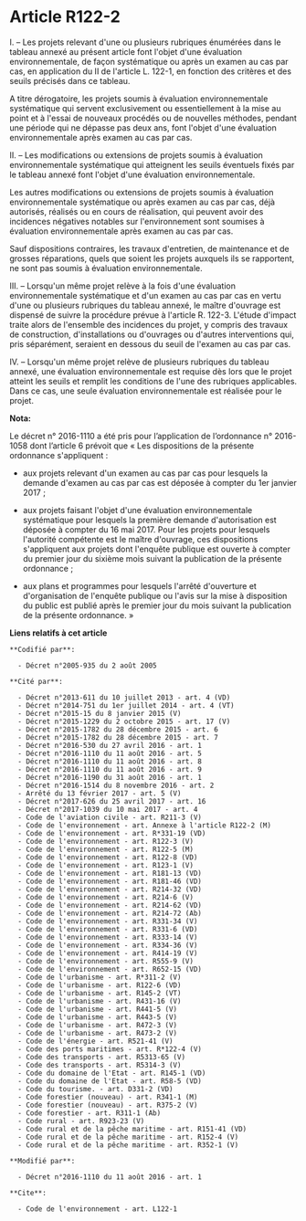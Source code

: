 # Article R122-2

I. – Les projets relevant d'une ou plusieurs rubriques énumérées dans le tableau annexé au présent article font l'objet d'une
évaluation environnementale, de façon systématique ou après un examen au cas par cas, en application du II de l'article L.
122-1, en fonction des critères et des seuils précisés dans ce tableau.

A titre dérogatoire, les projets soumis à évaluation environnementale systématique qui servent exclusivement ou
essentiellement à la mise au point et à l'essai de nouveaux procédés ou de nouvelles méthodes, pendant une période qui ne
dépasse pas deux ans, font l'objet d'une évaluation environnementale après examen au cas par cas.

II. – Les modifications ou extensions de projets soumis à évaluation environnementale systématique qui atteignent les seuils
éventuels fixés par le tableau annexé font l'objet d'une évaluation environnementale.

Les autres modifications ou extensions de projets soumis à évaluation environnementale systématique ou après examen au cas
par cas, déjà autorisés, réalisés ou en cours de réalisation, qui peuvent avoir des incidences négatives notables sur
l'environnement sont soumises à évaluation environnementale après examen au cas par cas.

Sauf dispositions contraires, les travaux d'entretien, de maintenance et de grosses réparations, quels que soient les projets
auxquels ils se rapportent, ne sont pas soumis à évaluation environnementale.

III. – Lorsqu'un même projet relève à la fois d'une évaluation environnementale systématique et d'un examen au cas par cas en
vertu d'une ou plusieurs rubriques du tableau annexé, le maître d'ouvrage est dispensé de suivre la procédure prévue à
l'article R. 122-3. L'étude d'impact traite alors de l'ensemble des incidences du projet, y compris des travaux de
construction, d'installations ou d'ouvrages ou d'autres interventions qui, pris séparément, seraient en dessous du seuil de
l'examen au cas par cas.

IV. – Lorsqu'un même projet relève de plusieurs rubriques du tableau annexé, une évaluation environnementale est requise dès
lors que le projet atteint les seuils et remplit les conditions de l'une des rubriques applicables. Dans ce cas, une seule
évaluation environnementale est réalisée pour le projet.

**Nota:**

Le décret n° 2016-1110 a été pris pour l’application de l’ordonnance n° 2016-1058 dont l’article 6 prévoit que « Les
dispositions de la présente ordonnance s'appliquent : 

- aux projets relevant d'un examen au cas par cas pour lesquels la demande d'examen au cas par cas est déposée à compter du
1er janvier 2017 ; 

- aux projets faisant l'objet d'une évaluation environnementale systématique pour lesquels la première demande d'autorisation
est déposée à compter du 16 mai 2017. Pour les projets pour lesquels l'autorité compétente est le maître d'ouvrage, ces
dispositions s'appliquent aux projets dont l'enquête publique est ouverte à compter du premier jour du sixième mois suivant
la publication de la présente ordonnance ; 

- aux plans et programmes pour lesquels l'arrêté d'ouverture et d'organisation de l'enquête publique ou l'avis sur la mise à
disposition du public est publié après le premier jour du mois suivant la publication de la présente ordonnance. »

**Liens relatifs à cet article**

	**Codifié par**:

	  - Décret n°2005-935 du 2 août 2005

	**Cité par**:

	  - Décret n°2013-611 du 10 juillet 2013 - art. 4 (VD)
	  - Décret n°2014-751 du 1er juillet 2014 - art. 4 (VT)
	  - Décret n°2015-15 du 8 janvier 2015 (V)
	  - Décret n°2015-1229 du 2 octobre 2015 - art. 17 (V)
	  - Décret n°2015-1782 du 28 décembre 2015 - art. 6
	  - Décret n°2015-1782 du 28 décembre 2015 - art. 7
	  - Décret n°2016-530 du 27 avril 2016 - art. 1
	  - Décret n°2016-1110 du 11 août 2016 - art. 5
	  - Décret n°2016-1110 du 11 août 2016 - art. 8
	  - Décret n°2016-1110 du 11 août 2016 - art. 9
	  - Décret n°2016-1190 du 31 août 2016 - art. 1
	  - Décret n°2016-1514 du 8 novembre 2016 - art. 2
	  - Arrêté du 13 février 2017 - art. 5 (V)
	  - Décret n°2017-626 du 25 avril 2017 - art. 16
	  - Décret n°2017-1039 du 10 mai 2017 - art. 4
	  - Code de l'aviation civile - art. R211-3 (V)
	  - Code de l'environnement - art. Annexe à l'article R122-2 (M)
	  - Code de l'environnement - art. R*331-19 (VD)
	  - Code de l'environnement - art. R122-3 (V)
	  - Code de l'environnement - art. R122-5 (M)
	  - Code de l'environnement - art. R122-8 (VD)
	  - Code de l'environnement - art. R123-1 (V)
	  - Code de l'environnement - art. R181-13 (VD)
	  - Code de l'environnement - art. R181-46 (VD)
	  - Code de l'environnement - art. R214-32 (VD)
	  - Code de l'environnement - art. R214-6 (V)
	  - Code de l'environnement - art. R214-62 (VD)
	  - Code de l'environnement - art. R214-72 (Ab)
	  - Code de l'environnement - art. R331-34 (V)
	  - Code de l'environnement - art. R331-6 (VD)
	  - Code de l'environnement - art. R333-14 (V)
	  - Code de l'environnement - art. R334-36 (V)
	  - Code de l'environnement - art. R414-19 (V)
	  - Code de l'environnement - art. R555-9 (V)
	  - Code de l'environnement - art. R652-15 (VD)
	  - Code de l'urbanisme - art. R*311-2 (V)
	  - Code de l'urbanisme - art. R122-6 (VD)
	  - Code de l'urbanisme - art. R145-2 (VT)
	  - Code de l'urbanisme - art. R431-16 (V)
	  - Code de l'urbanisme - art. R441-5 (V)
	  - Code de l'urbanisme - art. R443-5 (V)
	  - Code de l'urbanisme - art. R472-3 (V)
	  - Code de l'urbanisme - art. R473-2 (V)
	  - Code de l'énergie - art. R521-41 (V)
	  - Code des ports maritimes - art. R*122-4 (V)
	  - Code des transports - art. R5313-65 (V)
	  - Code des transports - art. R5314-3 (V)
	  - Code du domaine de l'Etat - art. R145-1 (VD)
	  - Code du domaine de l'Etat - art. R58-5 (VD)
	  - Code du tourisme. - art. D331-2 (VD)
	  - Code forestier (nouveau) - art. R341-1 (M)
	  - Code forestier (nouveau) - art. R375-2 (V)
	  - Code forestier - art. R311-1 (Ab)
	  - Code rural - art. R923-23 (V)
	  - Code rural et de la pêche maritime - art. R151-41 (VD)
	  - Code rural et de la pêche maritime - art. R152-4 (V)
	  - Code rural et de la pêche maritime - art. R352-1 (V)

	**Modifié par**:

	  - Décret n°2016-1110 du 11 août 2016 - art. 1

	**Cite**:

	  - Code de l'environnement - art. L122-1

